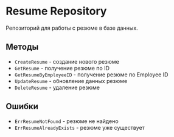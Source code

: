 # Resume Repository

Репозиторий для работы с резюме в базе данных.

## Методы

- `CreateResume` - создание нового резюме
- `GetResume` - получение резюме по ID
- `GetResumeByEmployeeID` - получение резюме по Employee ID
- `UpdateResume` - обновление данных резюме
- `DeleteResume` - удаление резюме

## Ошибки

- `ErrResumeNotFound` - резюме не найдено
- `ErrResumeAlreadyExists` - резюме уже существует

